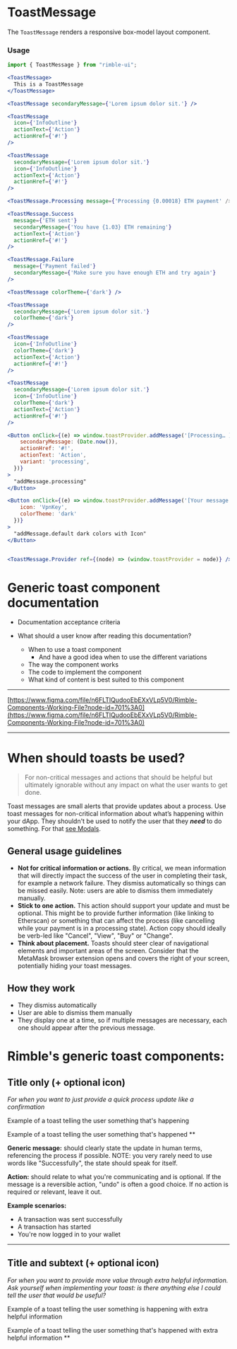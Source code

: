 # ToastMessage

The `ToastMessage` renders a responsive box-model layout component.

<!-- STORY -->

### Usage

```jsx
import { ToastMessage } from "rimble-ui";
```

<!-- component example here -->

```jsx
<ToastMessage>
  This is a ToastMessage
</ToastMessage>

<ToastMessage secondaryMessage={'Lorem ipsum dolor sit.'} />

<ToastMessage
  icon={'InfoOutline'}
  actionText={'Action'}
  actionHref={'#!'}
/>

<ToastMessage
  secondaryMessage={'Lorem ipsum dolor sit.'}
  icon={'InfoOutline'}
  actionText={'Action'}
  actionHref={'#!'}
/>

<ToastMessage.Processing message={'Processing {0.00018} ETH payment' />

<ToastMessage.Success
  message={'ETH sent'}
  secondaryMessage={'You have {1.03} ETH remaining'}
  actionText={'Action'}
  actionHref={'#!'}
/>

<ToastMessage.Failure
  message={'Payment failed'}
  secondaryMessage={'Make sure you have enough ETH and try again'}
/>

<ToastMessage colorTheme={'dark'} />

<ToastMessage
  secondaryMessage={'Lorem ipsum dolor sit.'}
  colorTheme={'dark'}
/>

<ToastMessage
  icon={'InfoOutline'}
  colorTheme={'dark'}
  actionText={'Action'}
  actionHref={'#!'}
/>

<ToastMessage
  secondaryMessage={'Lorem ipsum dolor sit.'}
  icon={'InfoOutline'}
  colorTheme={'dark'}
  actionText={'Action'}
  actionHref={'#!'}
/>

<Button onClick={(e) => window.toastProvider.addMessage('[Processing… ]', {
    secondaryMessage: (Date.now()),
    actionHref: '#!',
    actionText: 'Action',
    variant: 'processing',
  })}
>
  "addMessage.processing"
</Button>

<Button onClick={(e) => window.toastProvider.addMessage('[Your message here… ]', {
    icon: 'VpnKey',
    colorTheme: 'dark'
  })}
>
  "addMessage.default dark colors with Icon"
</Button>


<ToastMessage.Provider ref={(node) => (window.toastProvider = node)} />
```

# Generic toast component documentation

- Documentation acceptance criteria

- What should a user know after reading this documentation?
  - When to use a toast component
    - And have a good idea when to use the different variations
  - The way the component works
  - The code to implement the component
  - What kind of content is best suited to this component

---

[https://www.figma.com/file/n6FLTlQudooEbEXxVLp5V0/Rimble-Components-Working-File?node-id=701%3A0](https://www.figma.com/file/n6FLTlQudooEbEXxVLp5V0/Rimble-Components-Working-File?node-id=701%3A0)

---

# **When should toasts be used?**

> For non-critical messages and actions that should be helpful but ultimately ignorable without any impact on what the user wants to get done.

Toast messages are small alerts that provide updates about a process. Use toast messages for non-critical information about what’s happening within your dApp. They shouldn't be used to notify the user that they **_need_** to do something. For that [see Modals](#).

## General usage guidelines

- **Not for critical information or actions.** By critical, we mean information that will directly impact the success of the user in completing their task, for example a network failure. They dismiss automatically so things can be missed easily. Note: users are able to dismiss them immediately manually.
- **Stick to one action.** This action should support your update and must be optional. This might be to provide further information (like linking to Etherscan) or something that can affect the process (like cancelling while your payment is in a processing state). Action copy should ideally be verb-led like "Cancel", "View", "Buy" or "Change".
- **Think about placement.** Toasts should steer clear of navigational elements and important areas of the screen. Consider that the MetaMask browser extension opens and covers the right of your screen, potentially hiding your toast messages.

## How they work

- They dismiss automatically
- User are able to dismiss them manually
- They display one at a time, so if multiple messages are necessary, each one should appear after the previous message.

# Rimble's generic toast components:

## Title only (+ optional icon)

_For when you want to just provide a quick process update like a confirmation_

Example of a toast telling the user something that's happening

Example of a toast telling the user something that's happened
\*\*

**Generic message:** should clearly state the update in human terms, referencing the process if possible. NOTE: you very rarely need to use words like "Successfully", the state should speak for itself.

**Action:** should relate to what you're communicating and is optional. If the message is a reversible action, "undo" is often a good choice. If no action is required or relevant, leave it out.

**Example scenarios:**

- A transaction was sent successfully
- A transaction has started
- You're now logged in to your wallet

---

## Title and subtext (+ optional icon)

_For when you want to provide more value through extra helpful information. Ask yourself when implementing your toast: is there anything else I could tell the user that would be useful?_

Example of a toast telling the user something is happening with extra helpful information

Example of a toast telling the user something that's happened with extra helpful information
\*\*
